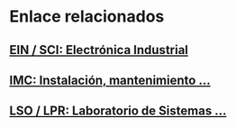 # Enlace relacionados

## [EIN / SCI: Electrónica Industrial](https://drive.google.com/drive/folders/1w54IPPCFySc5kX8I16DzeFSLbSA8h7Dj?usp=sharing)

## [IMC: Instalación, mantenimiento ...](https://drive.google.com/drive/folders/11oJszc78RBcjjiTi4ULlVg26f3zzDgKW?usp=sharing)

## [LSO / LPR: Laboratorio de Sistemas ...](https://drive.google.com/drive/folders/11SQzWp3FXgxrZknBdhkNbA4q1QADDGCR?usp=sharing)

